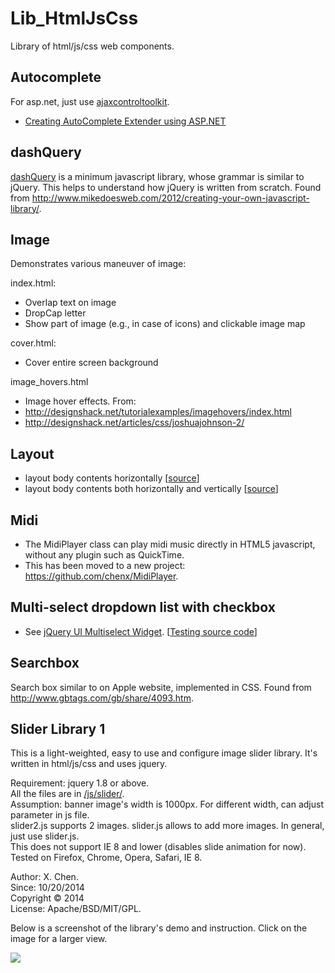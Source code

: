 Lib_HtmlJsCss
=============

Library of html/js/css web components.

Autocomplete
------
For asp.net, just use <a href="http://ajaxcontroltoolkit.codeplex.com/">ajaxcontroltoolkit</a>.  
* <a href="http://www.c-sharpcorner.com/UploadFile/0c1bb2/autocomplete-extender-using-Asp-Net/">Creating AutoComplete Extender using ASP.NET</a>

dashQuery
------

<a href="https://github.com/chenx/Lib_HtmlJsCss/blob/master/dashQuery/dashQuery.js">dashQuery</a> is a minimum javascript library, whose grammar is similar to jQuery. This helps to understand how jQuery is written from scratch. Found from <a href="http://www.mikedoesweb.com/2012/creating-your-own-javascript-library/">http://www.mikedoesweb.com/2012/creating-your-own-javascript-library/</a>. 

Image
------

Demonstrates various maneuver of image:  

index.html:  
* Overlap text on image
* DropCap letter
* Show part of image (e.g., in case of icons) and clickable image map
 
cover.html:  
* Cover entire screen background
 
image_hovers.html
* Image hover effects. From: 
* <a href="http://designshack.net/tutorialexamples/imagehovers/index.html">http://designshack.net/tutorialexamples/imagehovers/index.html</a>
* <a href="http://designshack.net/articles/css/joshuajohnson-2/">http://designshack.net/articles/css/joshuajohnson-2/</a> 

Layout
------

* layout body contents horizontally [<a href="https://github.com/chenx/Lib_HtmlJsCss/blob/master/layout/center_body_horizontal.html">source</a>]
* layout body contents both horizontally and vertically [<a href="https://github.com/chenx/Lib_HtmlJsCss/blob/master/layout/center_body_hori_vert.html">source</a>]

Midi
-----
* The MidiPlayer class can play midi music directly in HTML5 javascript, without any plugin such as QuickTime.
* This has been moved to a new project: <a href="https://github.com/chenx/MidiPlayer">https://github.com/chenx/MidiPlayer</a>.

Multi-select dropdown list with checkbox
-----
* See <a href="https://github.com/ehynds/jquery-ui-multiselect-widget">jQuery UI Multiselect Widget</a>. [<a href="https://github.com/chenx/Lib_HtmlJsCss/tree/master/multiselect/">Testing source code</a>]

Searchbox
------

Search box similar to on Apple website, implemented in CSS. Found from <a href="http://www.gbtags.com/gb/share/4093.htm">http://www.gbtags.com/gb/share/4093.htm</a>.


Slider Library 1
------

This is a light-weighted, easy to use and configure image slider library. It's written in html/js/css and uses jquery.   

Requirement: jquery 1.8 or above.   
All the files are in <a href="https://github.com/chenx/Lib_HtmlJsCss/blob/master/slider1/js/slider/">/js/slider/</a>.   
Assumption: banner image's width is 1000px. For different width, can adjust parameter in js file.   
slider2.js supports 2 images. slider.js allows to add more images. In general, just use slider.js.   
This does not support IE 8 and lower (disables slide animation for now).   
Tested on Firefox, Chrome, Opera, Safari, IE 8.   


Author: X. Chen.   
Since: 10/20/2014   
Copyright © 2014   
License: Apache/BSD/MIT/GPL.   


Below is a screenshot of the library's demo and instruction. Click on the image for a larger view.

<img src="https://cloud.githubusercontent.com/assets/993980/4730708/06e01fda-599e-11e4-9242-2445fff8730a.png">
